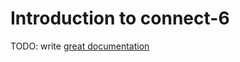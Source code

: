 # Introduction to connect-6

TODO: write [great documentation](http://jacobian.org/writing/great-documentation/what-to-write/)
